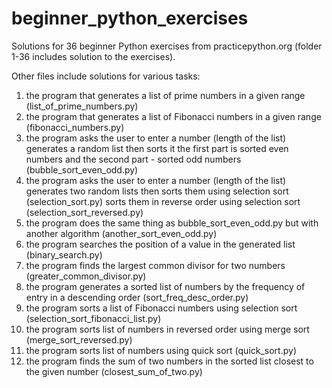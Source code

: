 # beginner_python_exercises
Solutions for 36 beginner Python exercises from practicepython.org (folder 1-36 includes solution to the exercises).

Other files include solutions for various tasks:
1) the program that generates a list of prime numbers in a given range (list_of_prime_numbers.py)
2) the program that generates a list of Fibonacci numbers in a given range (fibonacci_numbers.py)
3) the program asks the user to enter a number (length of the list) generates a random list then sorts it the first part is sorted even numbers and the second part - sorted odd numbers (bubble_sort_even_odd.py)
4) the program asks the user to enter a number (length of the list) generates two random lists then sorts them using selection sort (selection_sort.py) sorts them in reverse order using selection sort (selection_sort_reversed.py)
5) the program does the same thing as bubble_sort_even_odd.py but with another algorithm (another_sort_even_odd.py)
6) the program searches the position of a value in the generated list (binary_search.py)
7) the program finds the largest common divisor for two numbers (greater_common_divisor.py)
8) the program generates a sorted list of numbers by the frequency of entry in a descending order (sort_freq_desc_order.py)
9) the program sorts a list of Fibonacci numbers using selection sort (selection_sort_fibonacci_list.py)
10) the program sorts list of numbers in reversed order using merge sort (merge_sort_reversed.py)
11) the program sorts list of numbers using quick sort (quick_sort.py)
12) the program finds the sum of two numbers in the sorted list closest to the given number (closest_sum_of_two.py)
